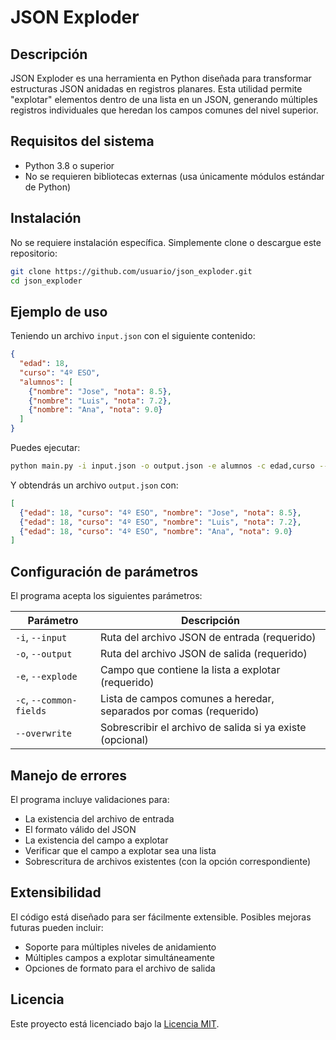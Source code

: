 # JSON Exploder

## Descripción
JSON Exploder es una herramienta en Python diseñada para transformar estructuras JSON anidadas en registros planares. Esta utilidad permite "explotar" elementos dentro de una lista en un JSON, generando múltiples registros individuales que heredan los campos comunes del nivel superior.

## Requisitos del sistema

- Python 3.8 o superior
- No se requieren bibliotecas externas (usa únicamente módulos estándar de Python)

## Instalación

No se requiere instalación específica. Simplemente clone o descargue este repositorio:

```bash
git clone https://github.com/usuario/json_exploder.git
cd json_exploder
```

## Ejemplo de uso

Teniendo un archivo `input.json` con el siguiente contenido:

```json
{
  "edad": 18,
  "curso": "4º ESO",
  "alumnos": [
    {"nombre": "Jose", "nota": 8.5},
    {"nombre": "Luis", "nota": 7.2},
    {"nombre": "Ana", "nota": 9.0}
  ]
}
```

Puedes ejecutar:

```bash
python main.py -i input.json -o output.json -e alumnos -c edad,curso --overwrite
```

Y obtendrás un archivo `output.json` con:

```json
[
  {"edad": 18, "curso": "4º ESO", "nombre": "Jose", "nota": 8.5},
  {"edad": 18, "curso": "4º ESO", "nombre": "Luis", "nota": 7.2},
  {"edad": 18, "curso": "4º ESO", "nombre": "Ana", "nota": 9.0}
]
```

## Configuración de parámetros

El programa acepta los siguientes parámetros:

| Parámetro | Descripción |
|-----------|-------------|
| `-i`, `--input` | Ruta del archivo JSON de entrada (requerido) |
| `-o`, `--output` | Ruta del archivo JSON de salida (requerido) |
| `-e`, `--explode` | Campo que contiene la lista a explotar (requerido) |
| `-c`, `--common-fields` | Lista de campos comunes a heredar, separados por comas (requerido) |
| `--overwrite` | Sobrescribir el archivo de salida si ya existe (opcional) |

## Manejo de errores

El programa incluye validaciones para:
- La existencia del archivo de entrada
- El formato válido del JSON
- La existencia del campo a explotar
- Verificar que el campo a explotar sea una lista
- Sobrescritura de archivos existentes (con la opción correspondiente)

## Extensibilidad

El código está diseñado para ser fácilmente extensible. Posibles mejoras futuras pueden incluir:
- Soporte para múltiples niveles de anidamiento
- Múltiples campos a explotar simultáneamente
- Opciones de formato para el archivo de salida

## Licencia

Este proyecto está licenciado bajo la [Licencia MIT](LICENSE).